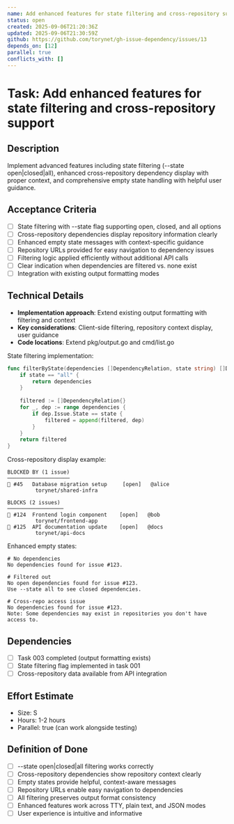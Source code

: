 ```yaml
---
name: Add enhanced features for state filtering and cross-repository support
status: open
created: 2025-09-06T21:20:36Z
updated: 2025-09-06T21:30:59Z
github: https://github.com/torynet/gh-issue-dependency/issues/13
depends_on: [12]
parallel: true
conflicts_with: []
---
```


# Task: Add enhanced features for state filtering and cross-repository support

## Description
Implement advanced features including state filtering (--state open|closed|all), enhanced cross-repository dependency display with proper context, and comprehensive empty state handling with helpful user guidance.

## Acceptance Criteria
- [ ] State filtering with --state flag supporting open, closed, and all options
- [ ] Cross-repository dependencies display repository information clearly
- [ ] Enhanced empty state messages with context-specific guidance
- [ ] Repository URLs provided for easy navigation to dependency issues
- [ ] Filtering logic applied efficiently without additional API calls
- [ ] Clear indication when dependencies are filtered vs. none exist
- [ ] Integration with existing output formatting modes

## Technical Details
- **Implementation approach**: Extend existing output formatting with filtering and context
- **Key considerations**: Client-side filtering, repository context display, user guidance
- **Code locations**: Extend pkg/output.go and cmd/list.go

State filtering implementation:
```go
func filterByState(dependencies []DependencyRelation, state string) []DependencyRelation {
    if state == "all" {
        return dependencies
    }
    
    filtered := []DependencyRelation{}
    for _, dep := range dependencies {
        if dep.Issue.State == state {
            filtered = append(filtered, dep)
        }
    }
    return filtered
}
```

Cross-repository display example:
```text
BLOCKED BY (1 issue)
────────────────────
🔵 #45   Database migration setup     [open]   @alice
         torynet/shared-infra

BLOCKS (2 issues)  
──────────────────
🔵 #124  Frontend login component    [open]   @bob
         torynet/frontend-app
🔵 #125  API documentation update    [open]   @docs  
         torynet/api-docs
```

Enhanced empty states:
```text
# No dependencies
No dependencies found for issue #123.

# Filtered out
No open dependencies found for issue #123. 
Use --state all to see closed dependencies.

# Cross-repo access issue
No dependencies found for issue #123.
Note: Some dependencies may exist in repositories you don't have access to.
```

## Dependencies
- [ ] Task 003 completed (output formatting exists)
- [ ] State filtering flag implemented in task 001
- [ ] Cross-repository data available from API integration

## Effort Estimate
- Size: S
- Hours: 1-2 hours
- Parallel: true (can work alongside testing)

## Definition of Done
- [ ] --state open|closed|all filtering works correctly
- [ ] Cross-repository dependencies show repository context clearly
- [ ] Empty states provide helpful, context-aware messages
- [ ] Repository URLs enable easy navigation to dependencies
- [ ] All filtering preserves output format consistency
- [ ] Enhanced features work across TTY, plain text, and JSON modes
- [ ] User experience is intuitive and informative
